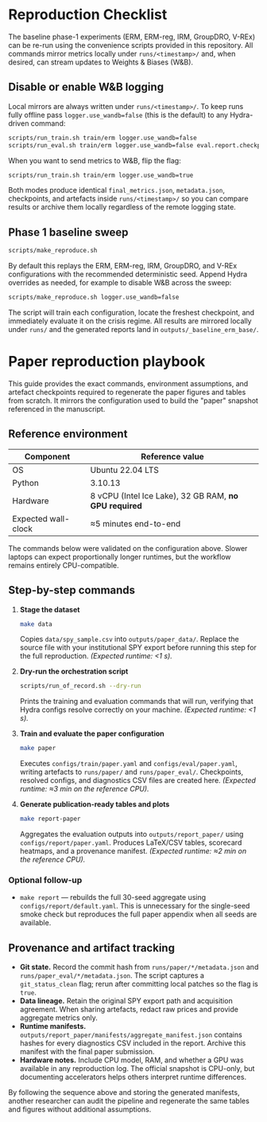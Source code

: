 # Reproduction Checklist

The baseline phase-1 experiments (ERM, ERM-reg, IRM, GroupDRO, V-REx) can be re-run using the convenience scripts provided in this
repository. All commands mirror metrics locally under `runs/<timestamp>/` and, when desired, can stream updates to Weights &
Biases (W&B).

## Disable or enable W&B logging

Local mirrors are always written under `runs/<timestamp>/`. To keep runs fully offline pass `logger.use_wandb=false` (this is the
default) to any Hydra-driven command:

```bash
scripts/run_train.sh train/erm logger.use_wandb=false
scripts/run_eval.sh train/erm logger.use_wandb=false eval.report.checkpoint_path=/path/to/checkpoint.pt
```

When you want to send metrics to W&B, flip the flag:

```bash
scripts/run_train.sh train/erm logger.use_wandb=true
```

Both modes produce identical `final_metrics.json`, `metadata.json`, checkpoints, and artefacts inside `runs/<timestamp>/` so you
can compare results or archive them locally regardless of the remote logging state.

## Phase 1 baseline sweep

```bash
scripts/make_reproduce.sh
```

By default this replays the ERM, ERM-reg, IRM, GroupDRO, and V-REx configurations with the recommended deterministic seed. Append
Hydra overrides as needed, for example to disable W&B across the sweep:

```bash
scripts/make_reproduce.sh logger.use_wandb=false
```

The script will train each configuration, locate the freshest checkpoint, and immediately evaluate it on the crisis regime. All
results are mirrored locally under `runs/` and the generated reports land in `outputs/_baseline_erm_base/`.
# Paper reproduction playbook

This guide provides the exact commands, environment assumptions, and artefact
checkpoints required to regenerate the paper figures and tables from scratch.
It mirrors the configuration used to build the "paper" snapshot referenced in
the manuscript.

## Reference environment

| Component | Reference value |
| --- | --- |
| OS | Ubuntu 22.04 LTS |
| Python | 3.10.13 |
| Hardware | 8 vCPU (Intel Ice Lake), 32 GB RAM, **no GPU required** |
| Expected wall-clock | ≈5 minutes end-to-end |

The commands below were validated on the configuration above. Slower laptops
can expect proportionally longer runtimes, but the workflow remains entirely
CPU-compatible.

## Step-by-step commands

1. **Stage the dataset**
   ```bash
   make data
   ```
   Copies `data/spy_sample.csv` into `outputs/paper_data/`. Replace the source
   file with your institutional SPY export before running this step for the
   full reproduction. *(Expected runtime: <1 s).* 

2. **Dry-run the orchestration script**
   ```bash
   scripts/run_of_record.sh --dry-run
   ```
   Prints the training and evaluation commands that will run, verifying that
   Hydra configs resolve correctly on your machine. *(Expected runtime: <1 s).* 

3. **Train and evaluate the paper configuration**
   ```bash
   make paper
   ```
   Executes `configs/train/paper.yaml` and `configs/eval/paper.yaml`, writing
   artefacts to `runs/paper/` and `runs/paper_eval/`. Checkpoints, resolved
   configs, and diagnostics CSV files are created here. *(Expected runtime: ≈3
   min on the reference CPU).* 

4. **Generate publication-ready tables and plots**
   ```bash
   make report-paper
   ```
   Aggregates the evaluation outputs into `outputs/report_paper/` using
   `configs/report/paper.yaml`. Produces LaTeX/CSV tables, scorecard heatmaps,
   and a provenance manifest. *(Expected runtime: ≈2 min on the reference CPU).* 

### Optional follow-up

- `make report` — rebuilds the full 30-seed aggregate using
  `configs/report/default.yaml`. This is unnecessary for the single-seed smoke
  check but reproduces the full paper appendix when all seeds are available.

## Provenance and artifact tracking

- **Git state.** Record the commit hash from `runs/paper/*/metadata.json` and
  `runs/paper_eval/*/metadata.json`. The script captures a `git_status_clean`
  flag; rerun after committing local patches so the flag is `true`.
- **Data lineage.** Retain the original SPY export path and acquisition
  agreement. When sharing artefacts, redact raw prices and provide aggregate
  metrics only.
- **Runtime manifests.** `outputs/report_paper/manifests/aggregate_manifest.json`
  contains hashes for every diagnostics CSV included in the report. Archive this
  manifest with the final paper submission.
- **Hardware notes.** Include CPU model, RAM, and whether a GPU was available in
  any reproduction log. The official snapshot is CPU-only, but documenting
  accelerators helps others interpret runtime differences.

By following the sequence above and storing the generated manifests, another
researcher can audit the pipeline and regenerate the same tables and figures
without additional assumptions.
